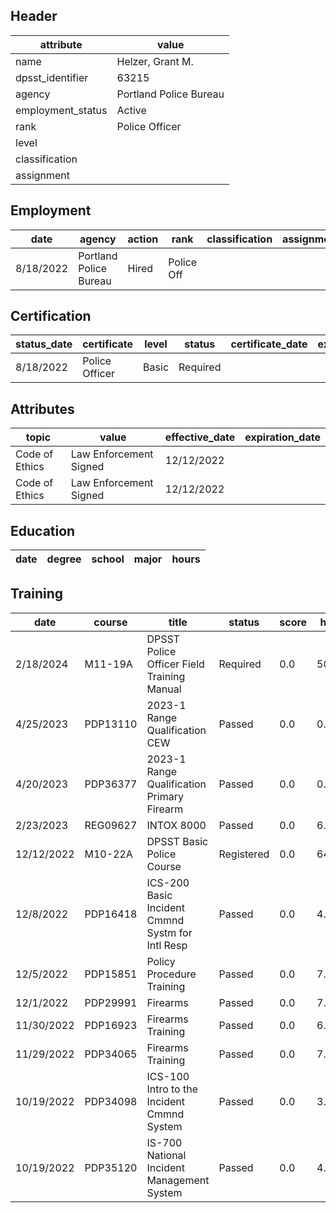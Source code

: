 ## Header
| attribute | value |
| --------- | ----- |
| name | Helzer, Grant M. |
| dpsst_identifier | 63215 |
| agency | Portland Police Bureau |
| employment_status | Active |
| rank | Police Officer |
| level |  |
| classification |  |
| assignment |  |
## Employment
| date | agency | action | rank | classification | assignment |
| ---- | ------ | ------ | ---- | -------------- | ---------- |
| 8/18/2022 | Portland Police Bureau | Hired | Police Off |  |  |
## Certification
| status_date | certificate | level | status | certificate_date | expiration_date | probation_date |
| ----------- | ----------- | ----- | ------ | ---------------- | --------------- | -------------- |
| 8/18/2022 | Police Officer | Basic | Required |  |  | 2/18/2024 |
## Attributes
| topic | value | effective_date | expiration_date |
| ----- | ----- | -------------- | --------------- |
| Code of Ethics | Law Enforcement Signed | 12/12/2022 |  |
| Code of Ethics | Law Enforcement Signed | 12/12/2022 |  |
## Education
| date | degree | school | major | hours |
| ---- | ------ | ------ | ----- | ----- |
## Training
| date | course | title | status | score | hours |
| ---- | ------ | ----- | ------ | ----- | ----- |
| 2/18/2024 | M11-19A | DPSST Police Officer Field Training Manual | Required | 0.0 | 50.00 |
| 4/25/2023 | PDP13110 | 2023-1 Range Qualification CEW | Passed | 0.0 | 0.50 |
| 4/20/2023 | PDP36377 | 2023-1 Range Qualification Primary Firearm | Passed | 0.0 | 0.50 |
| 2/23/2023 | REG09627 | INTOX 8000 | Passed | 0.0 | 6.00 |
| 12/12/2022 | M10-22A | DPSST Basic Police Course | Registered | 0.0 | 640.00 |
| 12/8/2022 | PDP16418 | ICS-200 Basic Incident Cmmnd Systm for Intl Resp | Passed | 0.0 | 4.00 |
| 12/5/2022 | PDP15851 | Policy  Procedure Training | Passed | 0.0 | 7.00 |
| 12/1/2022 | PDP29991 | Firearms | Passed | 0.0 | 7.00 |
| 11/30/2022 | PDP16923 | Firearms Training | Passed | 0.0 | 6.00 |
| 11/29/2022 | PDP34065 | Firearms Training | Passed | 0.0 | 7.00 |
| 10/19/2022 | PDP34098 | ICS-100 Intro to the Incident Cmmnd System | Passed | 0.0 | 3.00 |
| 10/19/2022 | PDP35120 | IS-700 National Incident Management System | Passed | 0.0 | 4.00 |
